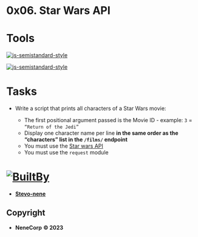 # 0x06. Star Wars API



# Tools
[![js-semistandard-style](https://raw.githubusercontent.com/standard/semistandard/master/badge.svg)](https://github.com/standard/semistandard)


[![js-semistandard-style](https://img.shields.io/badge/code%20style-semistandard-brightgreen.svg)](https://github.com/standard/semistandard)

# Tasks
- Write a script that prints all characters of a Star Wars movie:

    - The first positional argument passed is the Movie ID - example: `3` = `“Return of the Jedi”`
    - Display one character name per line **in the same order as the “characters” list in the `/films/` endpoint**
    - You must use the [Star wars API](https://intranet.alxswe.com/rltoken/gh_NaSUk9QlXHVoACFU-tg)
    - You must use the `request` module


# [![BuiltBy](https://img.shields.io/badge/Built-By-GE7A10?style=flat-square&logo=BuzzFeed&logoColor=white)](https://github.com/stephen-nene)
- **[Stevo-nene](https://github.com/stephen-nene)**



## Copyright

- **NeneCorp** **&copy; 2023**
